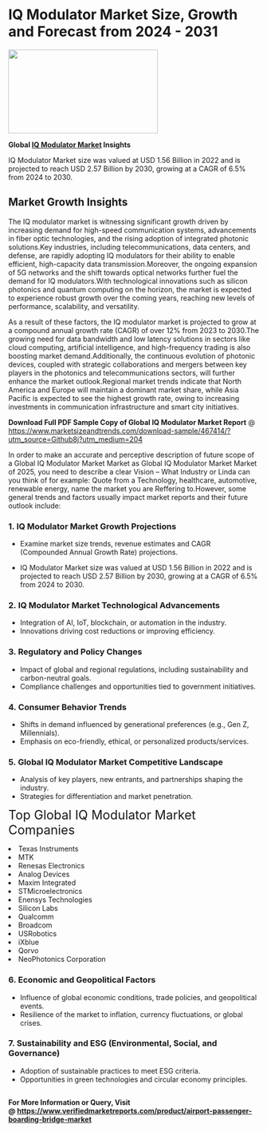 <H1>IQ Modulator Market Size, Growth and Forecast from 2024 - 2031</H1><img class="aligncenter size-medium wp-image-584254" src="https://thirdeyenews.in/wp-content/uploads/2024/09/Global-Market-Research-300x168.jpeg" alt="" width="300" height="168" /><p><strong>Global&nbsp;<a href="https://www.marketsizeandtrends.com/download-sample/467414/?utm_source=Github8j?utm_medium=204">IQ Modulator Market</a> Insights</strong></p><p>IQ Modulator Market size was valued at USD 1.56 Billion in 2022 and is projected to reach USD 2.57 Billion by 2030, growing at a CAGR of 6.5% from 2024 to 2030.</p><p><h2>Market Growth Insights</h2> <p>The IQ modulator market is witnessing significant growth driven by increasing demand for high-speed communication systems, advancements in fiber optic technologies, and the rising adoption of integrated photonic solutions.Key industries, including telecommunications, data centers, and defense, are rapidly adopting IQ modulators for their ability to enable efficient, high-capacity data transmission.Moreover, the ongoing expansion of 5G networks and the shift towards optical networks further fuel the demand for IQ modulators.With technological innovations such as silicon photonics and quantum computing on the horizon, the market is expected to experience robust growth over the coming years, reaching new levels of performance, scalability, and versatility.</p> <p>As a result of these factors, the IQ modulator market is projected to grow at a compound annual growth rate (CAGR) of over 12% from 2023 to 2030.The growing need for data bandwidth and low latency solutions in sectors like cloud computing, artificial intelligence, and high-frequency trading is also boosting market demand.Additionally, the continuous evolution of photonic devices, coupled with strategic collaborations and mergers between key players in the photonics and telecommunications sectors, will further enhance the market outlook.Regional market trends indicate that North America and Europe will maintain a dominant market share, while Asia Pacific is expected to see the highest growth rate, owing to increasing investments in communication infrastructure and smart city initiatives.</p> <p><span class=""><strong>Download Full PDF Sample Copy of Global IQ Modulator Market Report</strong> @ <a href="https://www.marketsizeandtrends.com/download-sample/467414/?utm_source=Github8j?utm_medium=204" target="_blank">https://www.marketsizeandtrends.com/download-sample/467414/?utm_source=Github8j?utm_medium=204</a></span></p><p>In order to make an accurate and perceptive description of future scope of a Global&nbsp;IQ Modulator Market Market as Global&nbsp;IQ Modulator Market Market of 2025, you need to describe a clear Vision &ndash; What Industry or Linda can you think of for example: Quote from a Technology, healthcare, automotive, renewable energy, name the market you are Reffering to.However, some general trends and factors usually impact market reports and their future outlook include:</p><h3>1.&nbsp;<strong>IQ Modulator Market Growth Projections</strong></h3><ul><li>Examine market size trends, revenue estimates and CAGR (Compounded Annual Growth Rate) projections.</li><li><p>IQ Modulator Market size was valued at USD 1.56 Billion in 2022 and is projected to reach USD 2.57 Billion by 2030, growing at a CAGR of 6.5% from 2024 to 2030.</p></li></ul><h3>2.&nbsp;<strong>IQ Modulator Market Technological Advancements</strong></h3><ul><li>Integration of AI, IoT, blockchain, or automation in the industry.</li><li>Innovations driving cost reductions or improving efficiency.</li></ul><h3>3.&nbsp;<strong>Regulatory and Policy Changes</strong></h3><ul><li>Impact of global and regional regulations, including sustainability and carbon-neutral goals.</li><li>Compliance challenges and opportunities tied to government initiatives.</li></ul><h3>4.&nbsp;<strong>Consumer Behavior Trends</strong></h3><ul><li>Shifts in demand influenced by generational preferences (e.g., Gen Z, Millennials).</li><li>Emphasis on eco-friendly, ethical, or personalized products/services.</li></ul><h3>5.&nbsp;<strong>Global IQ Modulator Market Competitive Landscape</strong></h3><ul><li>Analysis of key players, new entrants, and partnerships shaping the industry.</li><li>Strategies for differentiation and market penetration.</li></ul><p data-pm-slice="1 1 []"><span style="color: inherit; font-family: inherit; font-size: 25px;">Top Global IQ Modulator Market Companies</span></p><div class="" data-test-id=""><p><li>Texas Instruments</li><li> MTK</li><li> Renesas Electronics</li><li> Analog Devices</li><li> Maxim Integrated</li><li> STMicroelectronics</li><li> Enensys Technologies</li><li> Silicon Labs</li><li> Qualcomm</li><li> Broadcom</li><li> USRobotics</li><li> iXblue</li><li> Qorvo</li><li> NeoPhotonics Corporation</li></p></div><h3>6.&nbsp;<strong>Economic and Geopolitical Factors</strong></h3><ul><li>Influence of global economic conditions, trade policies, and geopolitical events.</li><li>Resilience of the market to inflation, currency fluctuations, or global crises.</li></ul><h3>7.&nbsp;<strong>Sustainability and ESG (Environmental, Social, and Governance)</strong></h3><ul><li>Adoption of sustainable practices to meet ESG criteria.</li><li>Opportunities in green technologies and circular economy principles.</li></ul><h2><strong style="font-size: 14px;">For More Information or Query, Visit @&nbsp;</strong><a style="background-color: #ffffff; font-size: 14px;" href="https://www.marketsizeandtrends.com/report/iq-modulator-market/" target="_blank">https://www.verifiedmarketreports.com/product/airport-passenger-boarding-bridge-market</a></h2>